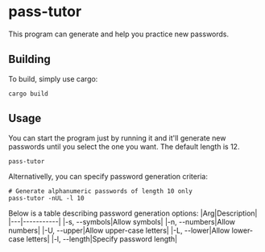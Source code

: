 # pass-tutor
This program can generate and help you practice new passwords.

## Building
To build, simply use cargo:
```
cargo build
```

## Usage
You can start the program just by running it and it'll generate new passwords until you select the one you want. The default length is 12.
```
pass-tutor
```
Alternativelly, you can specify password generation criteria:
```
# Generate alphanumeric passwords of length 10 only
pass-tutor -nUL -l 10
```
Below is a table describing password generation options:
|Arg|Description|
|---|-----------|
|-s, --symbols|Allow symbols|
|-n, --numbers|Allow numbers|
|-U, --upper|Allow upper-case letters|
|-L, --lower|Allow lower-case letters|
|-l, --length|Specify password length|
